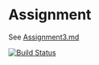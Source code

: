 # Assignment

See [Assignment3.md](Assignment3.md)

[![Build Status](https://dev.azure.com/kveselits/EWU-CSCD379-2020-Winter/_apis/build/status/kveselits.EWU-CSCD379-2020-Winter?branchName=master)](https://dev.azure.com/kveselits/EWU-CSCD379-2020-Winter/_build/latest?definitionId=8&branchName=Assignment3)
